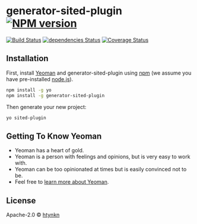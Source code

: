# generator-sited-plugin [![NPM version][npm-image]][npm-url] 
[![Build Status](https://travis-ci.org/htynkn/generators-sited-plugin.svg?branch=master)](https://travis-ci.org/htynkn/generators-sited-plugin)
[![dependencies Status](https://david-dm.org/htynkn/generators-sited-plugin/status.svg)](https://david-dm.org/htynkn/generators-sited-plugin)
[![Coverage Status](https://coveralls.io/repos/github/htynkn/generators-sited-plugin/badge.svg?branch=master)](https://coveralls.io/github/htynkn/generators-sited-plugin?branch=master)
> 

## Installation

First, install [Yeoman](http://yeoman.io) and generator-sited-plugin using [npm](https://www.npmjs.com/) (we assume you have pre-installed [node.js](https://nodejs.org/)).

```bash
npm install -g yo
npm install -g generator-sited-plugin
```

Then generate your new project:

```bash
yo sited-plugin
```

## Getting To Know Yeoman

 * Yeoman has a heart of gold.
 * Yeoman is a person with feelings and opinions, but is very easy to work with.
 * Yeoman can be too opinionated at times but is easily convinced not to be.
 * Feel free to [learn more about Yeoman](http://yeoman.io/).

## License

Apache-2.0 © [htynkn](https://www.huangyunkun.com)


[npm-image]: https://badge.fury.io/js/generator-sited-plugin.svg
[npm-url]: https://npmjs.org/package/generator-sited-plugin
[travis-image]: https://travis-ci.org/htynkn/generator-sited-plugin.svg?branch=master
[travis-url]: https://travis-ci.org/htynkn/generator-sited-plugin
[daviddm-image]: https://david-dm.org/htynkn/generator-sited-plugin.svg?theme=shields.io
[daviddm-url]: https://david-dm.org/htynkn/generator-sited-plugin
[coveralls-image]: https://coveralls.io/repos/htynkn/generator-sited-plugin/badge.svg
[coveralls-url]: https://coveralls.io/r/htynkn/generator-sited-plugin
